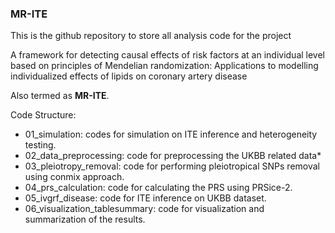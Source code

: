### MR-ITE

This is the github repository to store all analysis code for the project 

A framework for detecting causal effects of risk factors at an individual level based on principles of Mendelian randomization: Applications to modelling individualized effects of lipids on coronary artery disease

Also termed as **MR-ITE**.

Code Structure:

* 01_simulation: codes for simulation on ITE inference and heterogeneity testing.
* 02_data_preprocessing: code for preprocessing the UKBB related data*
* 03_pleiotropy_removal: code for performing pleiotropical SNPs removal using conmix approach.
* 04_prs_calculation: code for calculating the PRS using PRSice-2.
* 05_ivgrf_disease: code for ITE inference on UKBB dataset.
* 06_visualization_tablesummary: code for visualization and summarization of the results.

